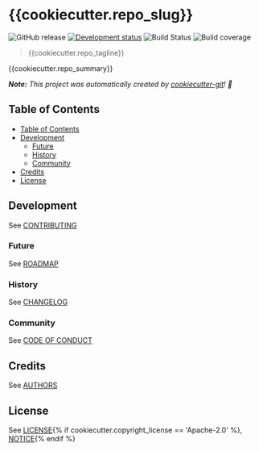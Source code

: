 # {{cookiecutter.repo_slug}}

![GitHub release](https://img.shields.io/badge/release-v0-blue.svg)
[![Development status](https://img.shields.io/badge/status-planning-red.svg)](ROADMAP.md)
![Build Status](https://img.shields.io/badge/build-unknown-lightgrey.svg)
![Build coverage](https://img.shields.io/badge/codecov-0%25-lightgrey.svg)

> {{cookiecutter.repo_tagline}}

{{cookiecutter.repo_summary}}

_**Note:** This project was automatically created by [cookiecutter-git](https://github.com/NathanUrwin/cookiecutter-git)! :cookie:_

## Table of Contents

- [Table of Contents](#table-of-contents)
- [Development](#development)
  - [Future](#future)
  - [History](#history)
  - [Community](#community)
- [Credits](#credits)
- [License](#license)

## Development

See [CONTRIBUTING](CONTRIBUTING.md)

### Future

See [ROADMAP](ROADMAP.md)

### History

See [CHANGELOG](CHANGELOG.md)

### Community

See [CODE OF CONDUCT](CODE_OF_CONDUCT.md)

## Credits

See [AUTHORS](AUTHORS.md)

## License

See [LICENSE](LICENSE){% if cookiecutter.copyright_license == 'Apache-2.0' %}, [NOTICE](NOTICE){% endif %}
